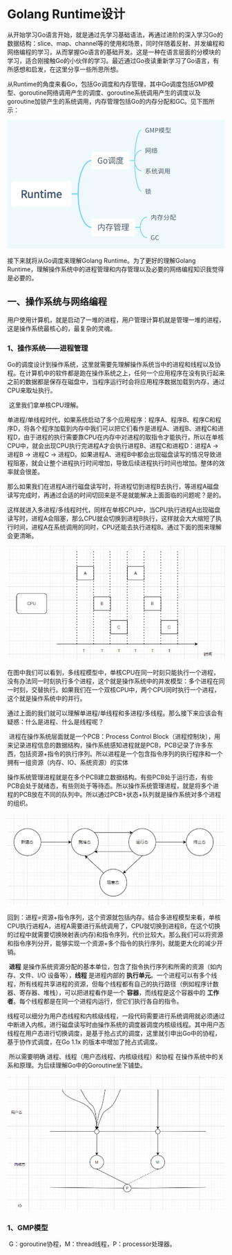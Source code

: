 # Golang Runtime设计

​	从开始学习Go语言开始，就是通过先学习基础语法，再通过进阶的深入学习Go的数据结构：slice、map、channel等的使用和场景，同时伴随着反射、并发编程和网络编程的学习，从而掌握Go语言的基础开发。这是一种在语言层面的分模块的学习，适合刚接触Go的小伙伴的学习。最近通过Go夜读重新学习了Go语言，有所感想和启发，在这里分享一些所思所想。

​	从Runtime的角度来看Go，包括Go调度和内存管理，其中Go调度包括GMP模型、goroutine网络调用产生的调度、goroutine系统调用产生的调度以及goroutine加锁产生的系统调用，内存管理包括Go的内存分配和GC。见下图所示：

![概览](https://github.com/leiylrp/golang/blob/main/images/goruntime/%E6%A6%82%E8%A7%88.jpg)

接下来就将从Go调度来理解Golang Runtime。为了更好的理解Golang Runtime，理解操作系统中的进程管理和内存管理以及必要的网络编程知识我觉得是必要的。

## 一、操作系统与网络编程

用户使用计算机，就是启动了一堆的进程，用户管理计算机就是管理一堆的进程，这是操作系统最核心的，最复杂的灵魂。

### 1、操作系统——进程管理

​	Go的调度设计到操作系统，这里就需要先理解操作系统当中的进程和线程以及协程。在计算机中的软件都是跑在操作系统之上，任何一个应用程序在没有执行起来之前的数据都是保存在磁盘中，当程序运行时会将应用程序数据加载到内存，通过CPU来取址执行。

​	这里我们拿单核CPU理解。

​	单进程/单线程时代，如果系统启动了多个应用程序：程序A、程序B、程序C和程序D，将各个程序加载到内存中我们可以把它们看作是进程A、进程B、进程C和进程D，由于进程的执行需要靠CPU在内存中对进程的取指令才能执行，所以在单核CPU中，就会出现CPU执行完进程A才会执行进程B、进程C和进程D：进程A -> 进程B -> 进程C -> 进程D。如果进程A、进程B中都会出现磁盘读写的情况导致进程阻塞，就会让整个进程执行时间增加，导致后续进程执行时间也增加。整体的效率就会很差。

​	那么如果我们在进程A进行磁盘读写时，将进程切到进程B去执行，等进程A磁盘读写完成时，再通过合适的时间切回来是不是就能解决上面面临的问题呢？是的。

​	这样就进入多进程/多线程时代，同样在单核CPU中，当CPU执行进程A出现磁盘读写时，进程A会阻塞，那么CPU就会切换到进程B执行，这样就会大大缩短了执行时间，进程A在系统调用的同时，CPU还能去执行进程B。通过下面的图来理解会更清晰。

![多线程](.\images\goruntime\多线程.jpg)

​	在图中我们可以看到，多线程模型中，单核CPU在同一时刻只能执行一个进程，没有办法同一时刻执行多个进程，这个就是操作系统中的并发模型：多个进程在同一时刻，交替执行。如果我们在一个双核CPU中，两个CPU同时执行一个进程，这个就是操作系统中的并行。

​	通过上面的我们就可以理解单进程/单线程和多进程/多线程。那么接下来应该会有疑惑：什么是进程、什么是线程呢？

​	进程在操作系统层面就是一个PCB：Process Control Block（进程控制块），用来记录进程信息的数据结构，操作系统感知进程就是PCB，PCB记录了许多东西，包括资源+指令的执行序列。所以进程是一个包含指令序列的执行程序和一个拥有一组资源（内存、IO、系统资源）的实体

​	操作系统管理进程就是在多个PCB建立数据结构。有些PCB处于运行态，有些PCB会处于就绪态，有些则处于等待态。所以操作系统管理进程，就是将多个进程的PCB放在不同的队列中。所以通过PCB+状态+队列就是操作系统对多个进程的组织。

![进程状态图](.\images\goruntime\进程状态图.jpg)

​	回到：进程=资源+指令序列，这个资源就包括内存。结合多进程模型来看，单核CPU执行进程A，进程A需要进行系统调用了，CPU就切换到进程B，在这个切换的过程中就需要切换映射表(内存)和指令序列，代价比较大。那么我们可以将资源和指令序列分开，能够实现一个资源+多个指令的执行序列，就能更大化的减少开销。

​	**进程** 是操作系统资源分配的基本单位，包含了指令执行序列和所需的资源（如内存、文件、I/O 设备等），**线程** 是进程内部的 **执行单元**。一个进程可以有多个线程，所有线程共享进程的资源，但每个线程都有自己的执行路径（例如程序计数器、寄存器、堆栈），可以把进程看作是一个 **容器**，而线程是这个容器中的 **工作者**。每个线程都是在同一个进程内运行，但它们执行各自的指令。

​	线程可以细分为用户态线程和内核级线程，一段代码需要进行系统调用就必须通过中断进入内核，进行磁盘读写时由操作系统的调度器调度内核级线程。其中用户态线程在用户态进行切换调度，是基于抢占式的调度，这里就引申出Go中的协程，基于协作式调度，在Go 1.1x 的版本中增加了抢占式调度。

​	所以需要明确 进程、线程（用户态线程、内核级线程）和协程 在操作系统中的关系和原理。为后续理解Go中的Goroutine坐下铺垫。

![进程线程协程](.\images\goruntime\进程线程协程.jpg)

### 1、GMP模型

​	G：goroutine协程，M：thread线程，P：processor处理器。

​	
